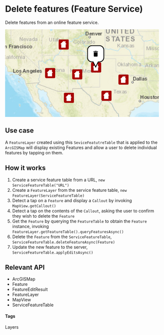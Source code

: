 # Delete features (Feature Service)

Delete features from an online feature service.

![Delete Features (Feature Service)](delete-features-feature-service.png)

## Use case

A `FeatureLayer` created using this `SeviceFeatutreTable` that is applied to the `ArcGISMap` will display existing Features and allow a user to delete individual features by tapping on them.

## How it works

1. Create a service feature table from a URL, `new ServiceFeatureTable("URL")`
1. Create a `FeatureLayer` from the service feature table, `new FeatureLayer(ServiceFeatureTable)`
1. Detect a tap on a `Feature` and display a `Callout` by invoking `MapView.getCallout()`
1. Detect a tap on the contents of the `Callout`, asking the user to confirm they wish to delete the `Feature`
1. Get the `Feature` by querying the `FeatureTable` to obtain the `Feature` instance, invoking `FeatureLayer.getFeatureTable().queryFeaturesAsync()`
1. Delete the `Feature` from the `ServiceFeatureTable`, `ServiceFeatureTable.deleteFeatureAsync(Feature)`
1. Update the new feature to the server, `ServiceFeatureTable.applyEditsAsync()`

## Relevant API

* ArcGISMap
* Feature
* FeatureEditResult
* FeatureLayer
* MapView
* ServiceFeatureTable

#### Tags

Layers